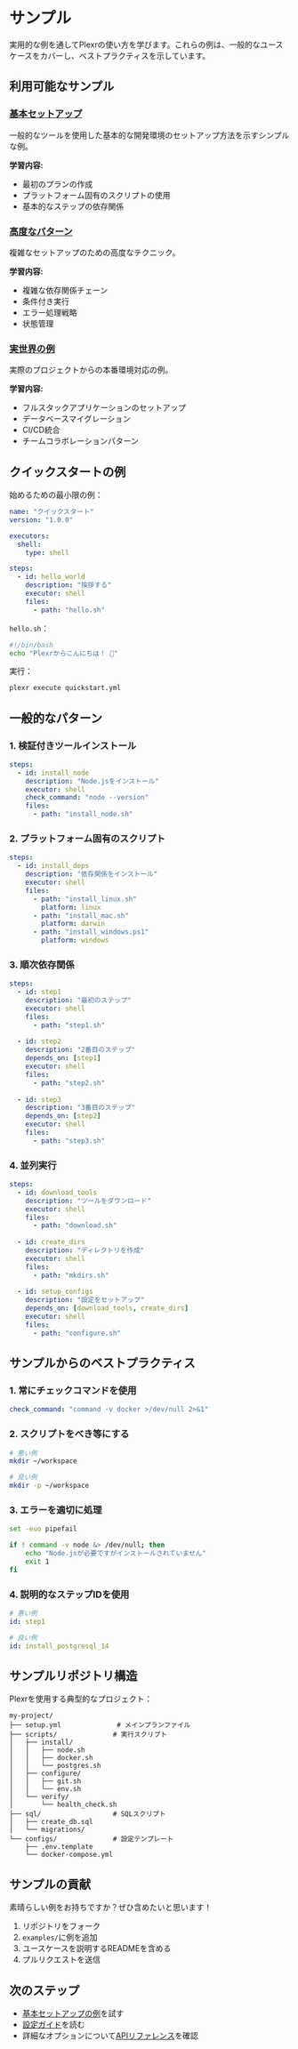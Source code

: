 # サンプル

実用的な例を通してPlexrの使い方を学びます。これらの例は、一般的なユースケースをカバーし、ベストプラクティスを示しています。

## 利用可能なサンプル

### [基本セットアップ](/examples/basic-setup)
一般的なツールを使用した基本的な開発環境のセットアップ方法を示すシンプルな例。

**学習内容:**
- 最初のプランの作成
- プラットフォーム固有のスクリプトの使用
- 基本的なステップの依存関係

### [高度なパターン](/examples/advanced-patterns)
複雑なセットアップのための高度なテクニック。

**学習内容:**
- 複雑な依存関係チェーン
- 条件付き実行
- エラー処理戦略
- 状態管理

### [実世界の例](/examples/real-world)
実際のプロジェクトからの本番環境対応の例。

**学習内容:**
- フルスタックアプリケーションのセットアップ
- データベースマイグレーション
- CI/CD統合
- チームコラボレーションパターン

## クイックスタートの例

始めるための最小限の例：

```yaml
name: "クイックスタート"
version: "1.0.0"

executors:
  shell:
    type: shell

steps:
  - id: hello_world
    description: "挨拶する"
    executor: shell
    files:
      - path: "hello.sh"
```

`hello.sh`：
```bash
#!/bin/bash
echo "Plexrからこんにちは！ 🚀"
```

実行：
```bash
plexr execute quickstart.yml
```

## 一般的なパターン

### 1. 検証付きツールインストール

```yaml
steps:
  - id: install_node
    description: "Node.jsをインストール"
    executor: shell
    check_command: "node --version"
    files:
      - path: "install_node.sh"
```

### 2. プラットフォーム固有のスクリプト

```yaml
steps:
  - id: install_deps
    description: "依存関係をインストール"
    executor: shell
    files:
      - path: "install_linux.sh"
        platform: linux
      - path: "install_mac.sh"
        platform: darwin
      - path: "install_windows.ps1"
        platform: windows
```

### 3. 順次依存関係

```yaml
steps:
  - id: step1
    description: "最初のステップ"
    executor: shell
    files:
      - path: "step1.sh"
  
  - id: step2
    description: "2番目のステップ"
    depends_on: [step1]
    executor: shell
    files:
      - path: "step2.sh"
  
  - id: step3
    description: "3番目のステップ"
    depends_on: [step2]
    executor: shell
    files:
      - path: "step3.sh"
```

### 4. 並列実行

```yaml
steps:
  - id: download_tools
    description: "ツールをダウンロード"
    executor: shell
    files:
      - path: "download.sh"
  
  - id: create_dirs
    description: "ディレクトリを作成"
    executor: shell
    files:
      - path: "mkdirs.sh"
  
  - id: setup_configs
    description: "設定をセットアップ"
    depends_on: [download_tools, create_dirs]
    executor: shell
    files:
      - path: "configure.sh"
```

## サンプルからのベストプラクティス

### 1. 常にチェックコマンドを使用

```yaml
check_command: "command -v docker >/dev/null 2>&1"
```

### 2. スクリプトをべき等にする

```bash
# 悪い例
mkdir ~/workspace

# 良い例
mkdir -p ~/workspace
```

### 3. エラーを適切に処理

```bash
set -euo pipefail

if ! command -v node &> /dev/null; then
    echo "Node.jsが必要ですがインストールされていません"
    exit 1
fi
```

### 4. 説明的なステップIDを使用

```yaml
# 悪い例
id: step1

# 良い例
id: install_postgresql_14
```

## サンプルリポジトリ構造

Plexrを使用する典型的なプロジェクト：

```
my-project/
├── setup.yml              # メインプランファイル
├── scripts/              # 実行スクリプト
│   ├── install/
│   │   ├── node.sh
│   │   ├── docker.sh
│   │   └── postgres.sh
│   ├── configure/
│   │   ├── git.sh
│   │   └── env.sh
│   └── verify/
│       └── health_check.sh
├── sql/                  # SQLスクリプト
│   ├── create_db.sql
│   └── migrations/
└── configs/              # 設定テンプレート
    ├── .env.template
    └── docker-compose.yml
```

## サンプルの貢献

素晴らしい例をお持ちですか？ぜひ含めたいと思います！

1. リポジトリをフォーク
2. `examples/`に例を追加
3. ユースケースを説明するREADMEを含める
4. プルリクエストを送信

## 次のステップ

- [基本セットアップの例](/examples/basic-setup)を試す
- [設定ガイド](/guide/configuration)を読む
- 詳細なオプションについて[APIリファレンス](/api/)を確認